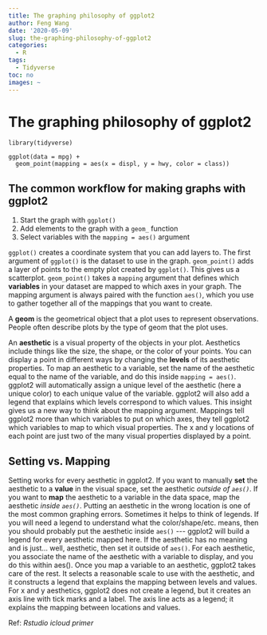 ```yaml
---
title: The graphing philosophy of ggplot2
author: Feng Wang
date: '2020-05-09'
slug: the-graphing-philosophy-of-ggplot2
categories:
  - R
tags:
  - Tidyverse
toc: no
images: ~
---
```


# The graphing philosophy of ggplot2

```{r echo=FALSE}
library(tidyverse)
```
```{r echo=TRUE}
ggplot(data = mpg) + 
  geom_point(mapping = aes(x = displ, y = hwy, color = class))
```

## The common workflow for making graphs with ggplot2

1. Start the graph with `ggplot()`
2. Add elements to the graph with a `geom_` function
3. Select variables with the `mapping = aes()` argument

`ggplot()` creates a coordinate system that you can add layers to. The first argument of `ggplot()` is the dataset to use in the graph. `geom_point()` adds a layer of points to the empty plot created by `ggplot()`. This gives us a scatterplot. `geom_point()` takes a `mapping` argument that defines which **variables** in your dataset are mapped to which axes in your graph. The mapping argument is always paired with the function `aes()`, which you use to gather together all of the mappings that you want to create.


A **geom** is the geometrical object that a plot uses to represent observations. People often describe plots by the type of geom that the plot uses. 

An **aesthetic** is a visual property of the objects in your plot. Aesthetics include things like the size, the shape, or the color of your points. You can display a point in different ways by changing the **levels** of its aesthetic properties. To map an aesthetic to a variable, set the name of the aesthetic equal to the name of the variable, and do this inside `mapping = aes()`. ggplot2 will automatically assign a unique level of the aesthetic (here a unique color) to each unique value of the variable. ggplot2 will also add a legend that explains which levels correspond to which values. This insight gives us a new way to think about the mapping argument. Mappings tell ggplot2 more than which variables to put on which axes, they tell ggplot2 which variables to map to which visual properties. The x and y locations of each point are just two of the many visual properties displayed by a point.


## Setting vs. Mapping

Setting works for every aesthetic in ggplot2. If you want to manually **set** the aesthetic to a **value** in the visual space, set the aesthetic _outside of `aes()`_. If you want to **map** the aesthetic to a variable in the data space, map the aesthetic _inside `aes()`_. Putting an aesthetic in the wrong location is one of the most common graphing errors. Sometimes it helps to think of legends. If you will need a legend to understand what the color/shape/etc. means, then you should probably put the aesthetic inside `aes()` --- ggplot2 will build a legend for every aesthetic mapped here. If the aesthetic has no meaning and is just... well, aesthetic, then set it outside of `aes()`. For each aesthetic, you associate the name of the aesthetic with a variable to display, and you do this within aes(). Once you map a variable to an aesthetic, ggplot2 takes care of the rest. It selects a reasonable scale to use with the aesthetic, and it constructs a legend that explains the mapping between levels and values. For x and y aesthetics, ggplot2 does not create a legend, but it creates an axis line with tick marks and a label. The axis line acts as a legend; it explains the mapping between locations and values.

Ref: *Rstudio icloud primer*

